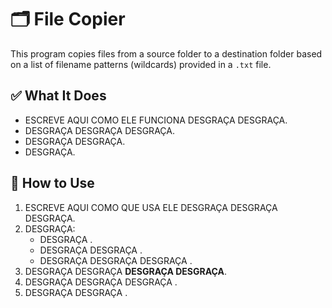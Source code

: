 
# 🗂️ File Copier

This program copies files from a source folder to a destination folder based on a list of filename patterns (wildcards) provided in a `.txt` file.

## ✅ What It Does

- ESCREVE AQUI COMO ELE FUNCIONA DESGRAÇA DESGRAÇA.
- DESGRAÇA DESGRAÇA DESGRAÇA.
- DESGRAÇA DESGRAÇA.
- DESGRAÇA.

## 🚀 How to Use

1. ESCREVE AQUI COMO QUE USA ELE DESGRAÇA DESGRAÇA DESGRAÇA.
2. DESGRAÇA:
   - DESGRAÇA .
   - DESGRAÇA DESGRAÇA .
   - DESGRAÇA DESGRAÇA DESGRAÇA .
3. DESGRAÇA DESGRAÇA **DESGRAÇA DESGRAÇA**.
4. DESGRAÇA DESGRAÇA DESGRAÇA .
5. DESGRAÇA DESGRAÇA .
